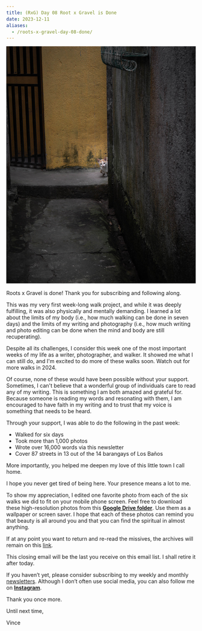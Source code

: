 ```yaml
---
title: (RxG) Day 08 Root x Gravel is Done
date: 2023-12-11
aliases:
  - /roots-x-gravel-day-08-done/
---
```

![Peeking cat](images/20231208-082053-rxg-peeking-cat.jpg)

Roots x Gravel is done! Thank you for subscribing and following along.

This was my very first week-long walk project, and while it was deeply fulfilling, it was also physically and mentally demanding. I learned a lot about the limits of my body (i.e., how much walking can be done in seven days) and the limits of my writing and photography (i.e., how much writing and photo editing can be done when the mind and body are still recuperating).

Despite all its challenges, I consider this week one of the most important weeks of my life as a writer, photographer, and walker. It showed me what I can still do, and I'm excited to do more of these walks soon. Watch out for more walks in 2024.

Of course, none of these would have been possible without your support. Sometimes, I can't believe that a wonderful group of individuals care to read any of my writing. This is something I am both amazed and grateful for. Because someone is reading my words and resonating with them, I am encouraged to have faith in my writing and to trust that my voice is something that needs to be heard.

Through your support, I was able to do the following in the past week:

- Walked for six days
- Took more than 1,000 photos
- Wrote over 16,000 words via this newsletter
- Cover 87 streets in 13 out of the 14 barangays of Los Baños

More importantly, you helped me deepen my love of this little town I call home.

I hope you never get tired of being here. Your presence means a lot to me.

To show my appreciation, I edited one favorite photo from each of the six walks we did to fit on your mobile phone screen. Feel free to download these high-resolution photos from this **[Google Drive folder](https://drive.google.com/drive/folders/1I4Zkrkui-g3QfB49vQ7ERrihps-TUBRA?usp=drive_link)**. Use them as a wallpaper or screen saver. I hope that each of these photos can remind you that beauty is all around you and that you can find the spiritual in almost anything.

If at any point you want to return and re-read the missives, the archives will remain on this [link](rxg1).

This closing email will be the last you receive on this email list. I shall retire it after today.

If you haven’t yet, please consider subscribing to my weekly and monthly [newsletters](newsletters). Although I don’t often use social media, you can also follow me on **[Instagram](https://www.instagram.com/vinceimbat/)**.

Thank you once more.

Until next time,

Vince